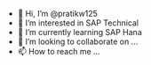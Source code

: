 - 👋 Hi, I’m @pratikw125
- 👀 I’m interested in SAP Technical
- 🌱 I’m currently learning SAP Hana
- 💞️ I’m looking to collaborate on ...
- 📫 How to reach me ...

<!---
pratikw125/pratikw125 is a ✨ special ✨ repository because its `README.md` (this file) appears on your GitHub profile.
You can click the Preview link to take a look at your changes.
--->
